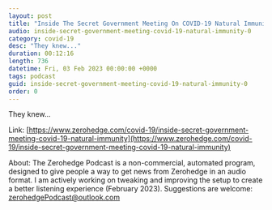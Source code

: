 ```yaml
---
layout: post
title: "Inside The Secret Government Meeting On COVID-19 Natural Immunity"
audio: inside-secret-government-meeting-covid-19-natural-immunity-0
category: covid-19
desc: "They knew..."
duration: 00:12:16
length: 736
datetime: Fri, 03 Feb 2023 00:00:00 +0000
tags: podcast
guid: inside-secret-government-meeting-covid-19-natural-immunity-0
order: 0
---
```

They knew...

Link: [https://www.zerohedge.com/covid-19/inside-secret-government-meeting-covid-19-natural-immunity](https://www.zerohedge.com/covid-19/inside-secret-government-meeting-covid-19-natural-immunity)

About: The Zerohedge Podcast is a non-commercial, automated program, designed to give people a way to get news from Zerohedge in an audio format.  I am actively working on tweaking and improving the setup to create a better listening experience (February 2023).  Suggestions are welcome: [zerohedgePodcast@outlook.com](mailto:zerohedgePodcast@outlook.com)